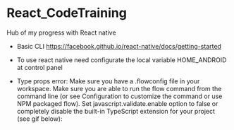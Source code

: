 # React_CodeTraining
Hub of my progress with React native

- Basic CLI 
https://facebook.github.io/react-native/docs/getting-started

- To use react native
need configurate the local variable HOME_ANDROID at control panel

- Type props error:
Make sure you have a .flowconfig file in your workspace.
Make sure you are able to run the flow command from the command line (or see Configuration to customize the command or use NPM packaged flow).
Set javascript.validate.enable option to false or completely disable the built-in TypeScript extension for your project (see gif below):